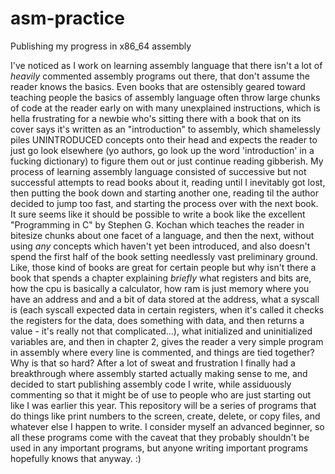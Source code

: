 # asm-practice
Publishing my progress in x86_64 assembly

I've noticed as I work on learning assembly language that there isn't a lot of *heavily* commented assembly programs out there, that don't assume the reader knows the basics. Even books that are ostensibly geared toward teaching people the basics of assembly language often throw large chunks of code at the reader early on with many unexplained instructions, which is hella frustrating for a newbie who's sitting there with a book that on its cover says it's written as an "introduction" to assembly, which shamelessly piles UNINTRODUCED concepts onto their head and expects the reader to just go look elsewhere (yo authors, go look up the word 'introduction' in a fucking dictionary) to figure them out or just continue reading gibberish. My process of learning assembly language consisted of successive but not successful attempts to read books about it, reading until I inevitably got lost, then putting the book down and starting another one, reading til the author decided to jump too fast, and starting the process over with the next book. It sure seems like it should be possible to write a book like the excellent "Programming in C" by Stephen G. Kochan which teaches the reader in bitesize chunks about one facet of a language, and then the next, without using *any* concepts which haven't yet been introduced, and also doesn't spend the first half of the book setting needlessly vast preliminary ground. Like, those kind of books are great for certain people but why isn't there a book that spends a chapter explaining *briefly* what registers and bits are, how the cpu is basically a calculator, how ram is just memory where you have an address and and a bit of data stored at the address, what a syscall is (each syscall expected data in certain registers, when it's called it checks the registers for the data, does something with data, and then returns a value - it's really not that complicated...), what initialized and uninitialized variables are, and then in chapter 2, gives the reader a very simple program in assembly where every line is commented, and things are tied together? Why is that so hard? After a lot of sweat and frustration I finally had a breakthrough where assembly started actually making sense to me, and decided to start publishing assembly code I write, while assiduously commenting so that it might be of use to people who are just starting out like I was earlier this year. This repository will be a series of programs that do things like print numbers to the screen, create, delete, or copy files, and whatever else I happen to write. I consider myself an advanced beginner, so all these programs come with the caveat that they probably shouldn't be used in any important programs, but anyone writing important programs hopefully knows that anyway. :)
